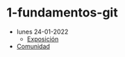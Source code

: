 # 1-fundamentos-git

- lunes 24-01-2022     
  - [Exposición](https://escuela.it/master-programacion-diseno-software)
- [Comunidad](https://app.slack.com/client/T02S3KYD464/C02TCNW993M)


